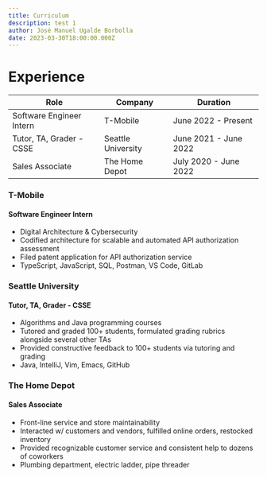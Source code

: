 ```yaml
---
title: Curriculum
description: test 1
author: José Manuel Ugalde Borbolla
date: 2023-03-30T18:00:00.000Z
---
```


# Experience

| Role                     | Company            | Duration              |
| ------------------------ | ------------------ | --------------------- |
| Software Engineer Intern | T-Mobile           | June 2022 - Present   |
| Tutor, TA, Grader - CSSE | Seattle University | June 2021 - June 2022 |
| Sales Associate          | The Home Depot     | July 2020 - June 2022 |

### T-Mobile

#### Software Engineer Intern

- Digital Architecture & Cybersecurity
- Codified architecture for scalable and automated API authorization assessment
- Filed patent application for API authorization service
- TypeScript, JavaScript, SQL, Postman, VS Code, GitLab

### Seattle University

#### Tutor, TA, Grader - CSSE

- Algorithms and Java programming courses
- Tutored and graded 100+ students, formulated grading rubrics alongside several other TAs
- Provided constructive feedback to 100+ students via tutoring and grading
- Java, IntelliJ, Vim, Emacs, GitHub

### The Home Depot

#### Sales Associate

- Front-line service and store maintainability
- Interacted w/ customers and vendors, fulfilled online orders, restocked inventory
- Provided recognizable customer service and consistent help to dozens of coworkers
- Plumbing department, electric ladder, pipe threader
